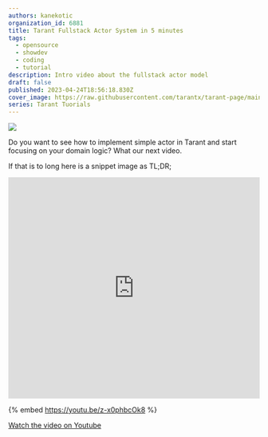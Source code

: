 ```yaml
---
authors: kanekotic
organization_id: 6881
title: Tarant Fullstack Actor System in 5 minutes
tags:
  - opensource
  - showdev
  - coding
  - tutorial
description: Intro video about the fullstack actor model
draft: false
published: 2023-04-24T18:56:18.830Z
cover_image: https://raw.githubusercontent.com/tarantx/tarant-page/main/static/img/tarant-intro.png
series: Tarant Tuorials
---
```

![](https://raw.githubusercontent.com/tarantx/tarant-page/main/static/img/ping-actor.png)

Do you want to see how to implement simple actor in Tarant and start focusing on your domain logic? What our next video.

If that is to long here is a snippet image as TL;DR;

<iframe width="100%" height="444" src="https://www.youtube.com/embed/z-x0phbcOk8" title="YouTube video player" frameborder="0" allow="accelerometer; autoplay; clipboard-write; encrypted-media; gyroscope; picture-in-picture" allowfullscreen></iframe>

{% embed https://youtu.be/z-x0phbcOk8 %}

[﻿Watch the video on Youtube](https://youtu.be/z-x0phbcOk8)